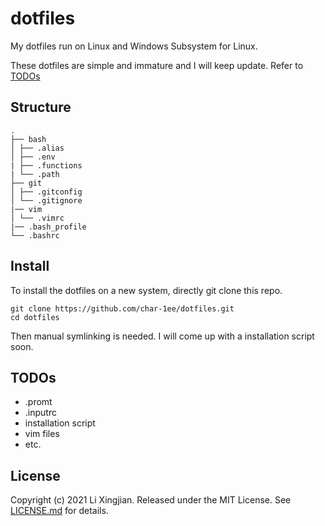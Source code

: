 # dotfiles

My dotfiles run on Linux and Windows Subsystem for Linux.

These dotfiles are simple and immature and I will keep update. Refer to [TODOs](#TODOs) 

## Structure

```
.
├── bash
│ ├── .alias
│ ├── .env
| ├── .functions
| └── .path
├── git
│ ├── .gitconfig
│ └── .gitignore
|── vim
│ └── .vimrc
|── .bash_profile
└── .bashrc
```

## Install

To install the dotfiles on a new system, directly git clone this repo. 

```shell
git clone https://github.com/char-1ee/dotfiles.git 
cd dotfiles
```

Then manual symlinking is needed. I will come up with a installation script soon. 

## TODOs

- .promt
- .inputrc
- installation script
- vim files
- etc.

## License 

Copyright (c) 2021 Li Xingjian. Released under the MIT License. See [LICENSE.md](https://github.com/anishathalye/dotfiles/blob/master/LICENSE.md) for details.
